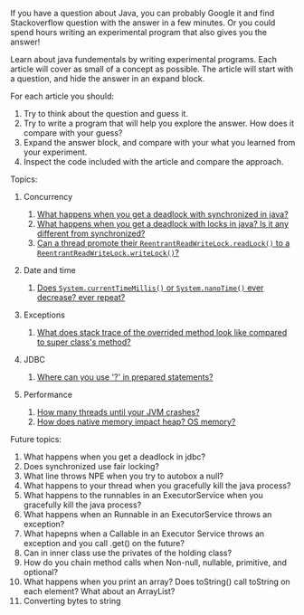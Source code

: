 If you have a question about Java, you can probably Google it and find Stackoverflow question with the answer in a few minutes.
Or you could spend hours writing an experimental program that also gives you the answer!

Learn about java fundementals by writing experimental programs.
Each article will cover as small of a concept as possible.
The article will start with a question, and hide the answer in an expand block.

For each article you should:

1. Try to think about the question and guess it.
2. Try to write a program that will help you explore the answer. How does it
   compare with your guess?
3. Expand the answer block, and compare with your what you learned from your
   experiment.
4. Inspect the code included with the article and compare the approach.


Topics:

1. Concurrency
    1. [What happens when you get a deadlock with synchronized in java?](deadlock_synchronized/README.md)
    1. [What happens when you get a deadlock with locks in java? Is it any different from synchronized?](deadlock_lock/README.md)
    1. [Can a thread promote their `ReentrantReadWriteLock.readLock()` to a `ReentrantReadWriteLock.writeLock()`?](read_write_lock_promotion/README.md)

1. Date and time
    1. [Does `System.currentTimeMillis()` or `System.nanoTime()` ever decrease? ever repeat?](millis_nanos_repeat_or_decrease/README.md)
1. Exceptions
    1. [What does stack trace of the overrided method look like compared to super class's method?](stack_trace_super_sub_classes/README.md)
2. JDBC
    1. [Where can you use '?' in prepared statements?](prepared_statement_limits/README.md)
1. Performance
    1. [How many threads until your JVM crashes?](native_memory_impact/README.md)
    1. [How does native memory impact heap? OS memory?](create_threads_until_crash/README.md)

Future topics:

1. What happens when you get a deadlock in jdbc?
1. Does synchronized use fair locking?
1. What line throws NPE when you try to autobox a null?
1. What happens to your thread when you gracefully kill the java process?
1. What happens to the runnables in an ExecutorService when you gracefully kill the java process?
1. What happens when an Runnable in an ExecutorService throws an exception?
1. What hapepns when a Callable in an Executor Service throws an exception and
   you call .get() on the future?
1. Can in inner class use the privates of the holding class?
1. How do you chain method calls when Non-null, nullable, primitive, and
   optional?
1. What happens when you print an array? Does toString() call toString on each
    element? What about an ArrayList?
1. Converting bytes to string
